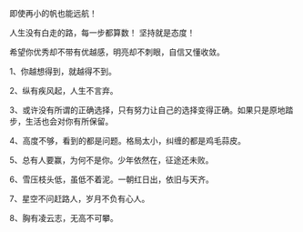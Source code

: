 即使再小的帆也能远航！

人生没有白走的路，每一步都算数！
坚持就是态度！

希望你优秀却不带有优越感，明亮却不刺眼，自信又懂收敛。

1、你越想得到，就越得不到。

2、纵有疾风起，人生不言弃。

3、或许没有所谓的正确选择，只有努力让自己的选择变得正确。如果只是原地踏步，生活也会对你有所保留。

4、高度不够，看到的都是问题。格局太小，纠缠的都是鸡毛蒜皮。

5、总有人要赢，为何不是你。少年依然在，征途还未败。

6、雪压枝头低，虽低不着泥。一朝红日出，依旧与天齐。

7、星空不问赶路人，岁月不负有心人。

8、胸有凌云志，无高不可攀。
